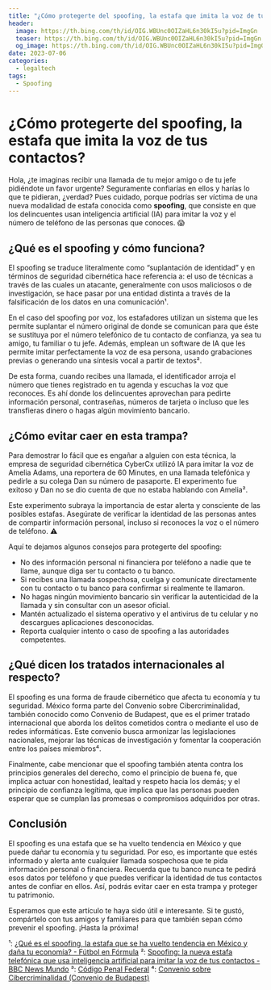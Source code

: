 ```yaml
---
title: "¿Cómo protegerte del spoofing, la estafa que imita la voz de tus contactos?"
header:
  image: https://th.bing.com/th/id/OIG.WBUnc0OIZaHL6n30kI5u?pid=ImgGn
  teaser: https://th.bing.com/th/id/OIG.WBUnc0OIZaHL6n30kI5u?pid=ImgGn
  og_image: https://th.bing.com/th/id/OIG.WBUnc0OIZaHL6n30kI5u?pid=ImgGn
date: 2023-07-06
categories:
  - legaltech
tags:
  - Spoofing
---
```


# ¿Cómo protegerte del spoofing, la estafa que imita la voz de tus contactos?

Hola, ¿te imaginas recibir una llamada de tu mejor amigo o de tu jefe pidiéndote un favor urgente? Seguramente confiarías en ellos y harías lo que te pidieran, ¿verdad? Pues cuidado, porque podrías ser víctima de una nueva modalidad de estafa conocida como **spoofing**, que consiste en que los delincuentes usan inteligencia artificial (IA) para imitar la voz y el número de teléfono de las personas que conoces. 😱

## ¿Qué es el spoofing y cómo funciona?

El spoofing se traduce literalmente como “suplantación de identidad” y en términos de seguridad cibernética hace referencia a: el uso de técnicas a través de las cuales un atacante, generalmente con usos maliciosos o de investigación, se hace pasar por una entidad distinta a través de la falsificación de los datos en una comunicación¹.

En el caso del spoofing por voz, los estafadores utilizan un sistema que les permite suplantar el número original de donde se comunican para que éste se sustituya por el número telefónico de tu contacto de confianza, ya sea tu amigo, tu familiar o tu jefe. Además, emplean un software de IA que les permite imitar perfectamente la voz de esa persona, usando grabaciones previas o generando una síntesis vocal a partir de textos².

De esta forma, cuando recibes una llamada, el identificador arroja el número que tienes registrado en tu agenda y escuchas la voz que reconoces. Es ahí donde los delincuentes aprovechan para pedirte información personal, contraseñas, números de tarjeta o incluso que les transfieras dinero o hagas algún movimiento bancario.

## ¿Cómo evitar caer en esta trampa?

Para demostrar lo fácil que es engañar a alguien con esta técnica, la empresa de seguridad cibernética CyberCx utilizó IA para imitar la voz de Amelia Adams, una reportera de 60 Minutes, en una llamada telefónica y pedirle a su colega Dan su número de pasaporte. El experimento fue exitoso y Dan no se dio cuenta de que no estaba hablando con Amelia².

Este experimento subraya la importancia de estar alerta y consciente de las posibles estafas. Asegúrate de verificar la identidad de las personas antes de compartir información personal, incluso si reconoces la voz o el número de teléfono. ⚠️

Aquí te dejamos algunos consejos para protegerte del spoofing:

- No des información personal ni financiera por teléfono a nadie que te llame, aunque diga ser tu contacto o tu banco.
- Si recibes una llamada sospechosa, cuelga y comunícate directamente con tu contacto o tu banco para confirmar si realmente te llamaron.
- No hagas ningún movimiento bancario sin verificar la autenticidad de la llamada y sin consultar con un asesor oficial.
- Mantén actualizado el sistema operativo y el antivirus de tu celular y no descargues aplicaciones desconocidas.
- Reporta cualquier intento o caso de spoofing a las autoridades competentes.

## ¿Qué dicen los tratados internacionales al respecto?

El spoofing es una forma de fraude cibernético que afecta tu economía y tu seguridad. México forma parte del Convenio sobre Cibercriminalidad, también conocido como Convenio de Budapest, que es el primer tratado internacional que aborda los delitos cometidos contra o mediante el uso de redes informáticas. Este convenio busca armonizar las legislaciones nacionales, mejorar las técnicas de investigación y fomentar la cooperación entre los países miembros⁴.

Finalmente, cabe mencionar que el spoofing también atenta contra los principios generales del derecho, como el principio de buena fe, que implica actuar con honestidad, lealtad y respeto hacia los demás; y el principio de confianza legítima, que implica que las personas pueden esperar que se cumplan las promesas o compromisos adquiridos por otras.

## Conclusión

El spoofing es una estafa que se ha vuelto tendencia en México y que puede dañar tu economía y tu seguridad. Por eso, es importante que estés informado y alerta ante cualquier llamada sospechosa que te pida información personal o financiera. Recuerda que tu banco nunca te pedirá esos datos por teléfono y que puedes verificar la identidad de tus contactos antes de confiar en ellos. Así, podrás evitar caer en esta trampa y proteger tu patrimonio.

Esperamos que este artículo te haya sido útil e interesante. Si te gustó, compártelo con tus amigos y familiares para que también sepan cómo prevenir el spoofing. ¡Hasta la próxima!

¹: [¿Qué es el spoofing, la estafa que se ha vuelto tendencia en México y daña tu economía? - Fútbol en Fórmula](https://futbol.radioformula.com.mx/life-style/2022/8/9/que-es-el-spoofing-la-estafa-que-se-ha-vuelto-tendencia-en-mexico-dana-tu-economia-61160.html)
²: [Spoofing: la nueva estafa telefónica que usa inteligencia artificial para imitar la voz de tus contactos - BBC News Mundo](https://www.bbc.com/mundo/noticias-59484723)
³: [Código Penal Federal](http://www.diputados.gob.mx/LeyesBiblio/pdf/9_101220.pdf)
⁴: [Convenio sobre Cibercriminalidad (Convenio de Budapest)](https://www.oas.org/juridico/spanish/cyb_pry_conv_budapest.pdf)